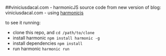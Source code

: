 ##viniciusdacal.com - harmonicJS
source code from new version of blog: viniciusdacal.com - using [harmonicjs](https://github.com/JSRocksHQ/harmonic)


to see it running:

- clone this repo, and `cd /path/to/clone`
- install harmonic `npm install harmonic -g`
- install dependencies `npm install`
- run harmonic `harmonic run`

